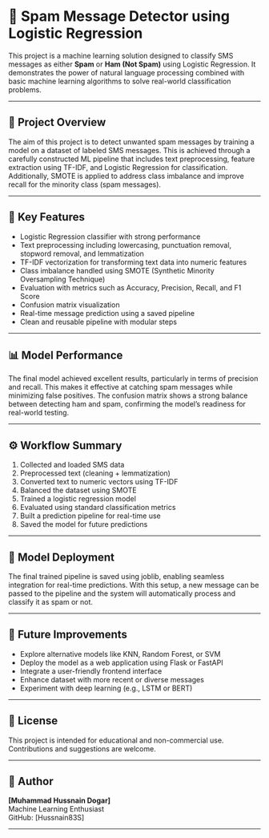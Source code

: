 # 📧 Spam Message Detector using Logistic Regression

This project is a machine learning solution designed to classify SMS messages as either **Spam** or **Ham (Not Spam)** using Logistic Regression. It demonstrates the power of natural language processing combined with basic machine learning algorithms to solve real-world classification problems.

---

## 📌 Project Overview

The aim of this project is to detect unwanted spam messages by training a model on a dataset of labeled SMS messages. This is achieved through a carefully constructed ML pipeline that includes text preprocessing, feature extraction using TF-IDF, and Logistic Regression for classification. Additionally, SMOTE is applied to address class imbalance and improve recall for the minority class (spam messages).

---

## 🧠 Key Features

- Logistic Regression classifier with strong performance
- Text preprocessing including lowercasing, punctuation removal, stopword removal, and lemmatization
- TF-IDF vectorization for transforming text data into numeric features
- Class imbalance handled using SMOTE (Synthetic Minority Oversampling Technique)
- Evaluation with metrics such as Accuracy, Precision, Recall, and F1 Score
- Confusion matrix visualization
- Real-time message prediction using a saved pipeline
- Clean and reusable pipeline with modular steps

---

## 📊 Model Performance

The final model achieved excellent results, particularly in terms of precision and recall. This makes it effective at catching spam messages while minimizing false positives. The confusion matrix shows a strong balance between detecting ham and spam, confirming the model’s readiness for real-world testing.

---

## ⚙️ Workflow Summary

1. Collected and loaded SMS data
2. Preprocessed text (cleaning + lemmatization)
3. Converted text to numeric vectors using TF-IDF
4. Balanced the dataset using SMOTE
5. Trained a logistic regression model
6. Evaluated using standard classification metrics
7. Built a prediction pipeline for real-time use
8. Saved the model for future predictions

---

## 💾 Model Deployment

The final trained pipeline is saved using joblib, enabling seamless integration for real-time predictions. With this setup, a new message can be passed to the pipeline and the system will automatically process and classify it as spam or not.

---

## 🚀 Future Improvements

- Explore alternative models like KNN, Random Forest, or SVM
- Deploy the model as a web application using Flask or FastAPI
- Integrate a user-friendly frontend interface
- Enhance dataset with more recent or diverse messages
- Experiment with deep learning (e.g., LSTM or BERT)

---

## 📜 License

This project is intended for educational and non-commercial use. Contributions and suggestions are welcome.

---

## 👤 Author

**[Muhammad Hussnain Dogar]**  
Machine Learning Enthusiast  
GitHub: [Hussnain83S]

---

